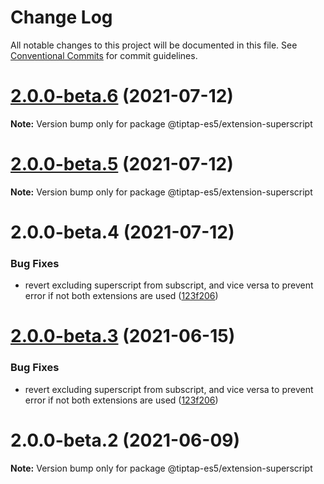 # Change Log

All notable changes to this project will be documented in this file.
See [Conventional Commits](https://conventionalcommits.org) for commit guidelines.

# [2.0.0-beta.6](https://github.com/justame/tiptap/compare/@tiptap-es5/extension-superscript@2.0.0-beta.5...@tiptap-es5/extension-superscript@2.0.0-beta.6) (2021-07-12)

**Note:** Version bump only for package @tiptap-es5/extension-superscript





# [2.0.0-beta.5](https://github.com/justame/tiptap/compare/@tiptap-es5/extension-superscript@2.0.0-beta.4...@tiptap-es5/extension-superscript@2.0.0-beta.5) (2021-07-12)

**Note:** Version bump only for package @tiptap-es5/extension-superscript





# 2.0.0-beta.4 (2021-07-12)


### Bug Fixes

* revert excluding superscript from subscript, and vice versa to prevent error if not both extensions are used ([123f206](https://github.com/justame/tiptap/commit/123f2067e5ccc15f1fceee164e8bc461193cf8a0))





# [2.0.0-beta.3](https://github.com/ueberdosis/tiptap/compare/@tiptap-es5/extension-superscript@2.0.0-beta.2...@tiptap-es5/extension-superscript@2.0.0-beta.3) (2021-06-15)

### Bug Fixes

- revert excluding superscript from subscript, and vice versa to prevent error if not both extensions are used ([123f206](https://github.com/ueberdosis/tiptap/commit/123f2067e5ccc15f1fceee164e8bc461193cf8a0))

# 2.0.0-beta.2 (2021-06-09)

**Note:** Version bump only for package @tiptap-es5/extension-superscript
